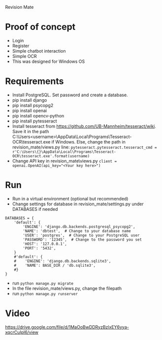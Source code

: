 Revision Mate

# Proof of concept
- Login
- Register
- Simple chatbot interaction
- Simple OCR
- This was designed for Windows OS

# Requirements
- Install PostgreSQL. Set password and create a database. 
- pip install django
- pip install psycopg2
- pip install openai
- pip install opencv-python
- pip install pytesseract
- Install tesseract from https://github.com/UB-Mannheim/tesseract/wiki. Save it in the path C:\Users\<username>\AppData\Local\Programs\Tesseract-OCR\tesseract.exe if Windows. Else, change the path in revision_mate/views.py line:
```pytesseract.pytesseract.tesseract_cmd = r'C:\Users\{}\AppData\Local\Programs\Tesseract-OCR\tesseract.exe'.format(username)```
- Change API key in revision_mate\views.py
```client = openai.OpenAI(api_key="<Your key here>")```

# Run
- Run in a virtual environment (optional but recommended)
- Change settings for database in revision_mate/settings.py under DATABASES if needed
```
DATABASES = {
    'default': {
        'ENGINE': 'django.db.backends.postgresql_psycopg2',
        'NAME': 'dbtest',  # Change to your database name
        'USER': 'postgres',  # Change to your PostgreSQL user
        'PASSWORD': '12345',  # Change to the password you set
        'HOST': '127.0.0.1',
        'PORT': '5432',
    }
    #'default': {
    #    'ENGINE': 'django.db.backends.sqlite3',
    #    'NAME': BASE_DIR / 'db.sqlite3',
    #}
}
```
- run ```python manage.py migrate```
- In the file revision_mate/views.py, change the filepath
- run ```python manage.py runserver```

# Video
https://drive.google.com/file/d/1MaOoBwDDRyzBzlxEY6yya-xqcrCuIpl6/view
